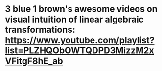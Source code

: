 # 3 blue 1 brown's awesome videos on visual intuition of linear algebraic transformations: https://www.youtube.com/playlist?list=PLZHQObOWTQDPD3MizzM2xVFitgF8hE_ab
